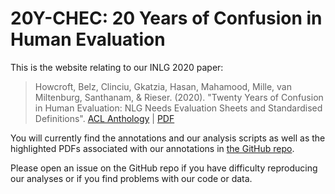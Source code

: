 # 20Y-CHEC: 20 Years of Confusion in Human Evaluation

This is the website relating to our INLG 2020 paper:

> Howcroft, Belz, Clinciu, Gkatzia, Hasan, Mahamood, Mille, van Miltenburg, Santhanam, & Rieser. (2020). "Twenty Years of Confusion in Human Evaluation: NLG Needs Evaluation Sheets and Standardised Definitions". [ACL Anthology](https://www.aclweb.org/anthology/2020.inlg-1.23/) | [PDF](https://www.aclweb.org/anthology/2020.inlg-1.23.pdf)

You will currently find the annotations and our analysis scripts as well as the highlighted PDFs associated with our annotations in [the GitHub repo](https://github.com/evalgenchal/20Y-CHEC).

Please open an issue on the GitHub repo if you have difficulty reproducing our analyses or if you find problems with our code or data.
